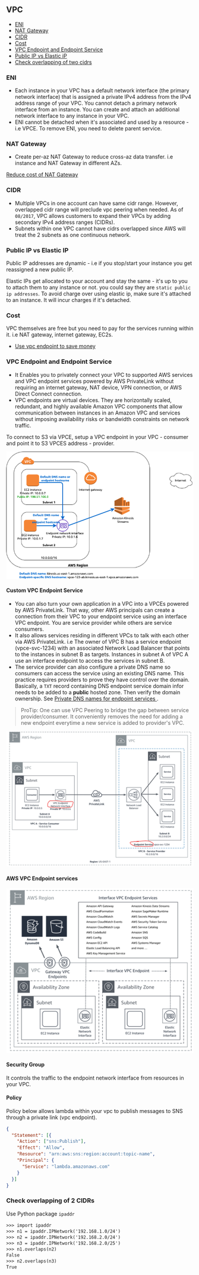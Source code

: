 ## VPC

- [ENI](#eni)
- [NAT Gateway](#nat-gateway)
- [CIDR](#cidr)
- [Cost](#cost)
- [VPC Endpoint and Endpoint Service](#vpc-endpoint-and-endpoint-service)
- [Public IP vs Elastic iP](#public-ip-vs-elastic-ip)
- [Check overlapping of two cidrs](#check-overlapping-of-two-cidrs)

### ENI

- Each instance in your VPC has a default network interface (the primary network interface) that is assigned a private IPv4 address from the IPv4 address range of your VPC. You cannot detach a primary network interface from an instance. You can create and attach an additional network interface to any instance in your VPC.
- ENI cannot be detached when it's associated and used by a resource - i.e VPCE. To remove ENI, you need to delete parent service.

### NAT Gateway

- Create per-az NAT Gateway to reduce cross-az data transfer. i.e instance and NAT Gateway in different AZs.

[Reduce cost of NAT Gateway](https://www.stephengrier.com/reducing-the-cost-of-aws-nat-gateways/)

### CIDR

- Multiple VPCs in one account can have same cidr range. However, overlapped cidr range will preclude vpc peering when needed. As of `08/2017`, VPC allows customers to expand their VPCs by adding secondary IPv4 address ranges (CIDRs).
- Subnets within one VPC cannot have cidrs overlapped since AWS will treat the 2 subnets as one continuous network.

### Public IP vs Elastic IP
Public IP addresses are dynamic - i.e if you stop/start your instance you get reassigned a new public IP.

Elastic IPs get allocated to your account and stay the same - it's up to you to attach them to any instance or not. you could say they are `static public ip addresses`. To avoid charge over using elastic ip, make sure it's attached to an instance. It will incur charges if it's detached.

### Cost
VPC themselves are free but you need to pay for the services running within it. i.e NAT gateway, internet gateway, EC2s.

- [Use vpc endpoint to save money](https://medium.com/nubego/how-to-save-money-with-aws-vpc-endpoints-9bac8ae1319c)

### VPC Endpoint and Endpoint Service

- It Enables you to privately connect your VPC to supported AWS services and VPC endpoint services powered by AWS PrivateLink without requiring an internet gateway, NAT device, VPN connection, or AWS Direct Connect connection.
- VPC endpoints are virtual devices. They are horizontally scaled, redundant, and highly available Amazon VPC components that allow communication between instances in an Amazon VPC and services without imposing availability risks or bandwidth constraints on network traffic.

To connect to S3 via VPCE, setup a VPC endpoint in your VPC - consumer and point it to S3 VPCES address - provider.

![vpce](./vpce.png)

#### Custom VPC Endpoint Service

- You can also turn your own application in a VPC into a VPCEs powered by AWS PrivateLink. That way, other AWS principals can create a connection from their VPC to your endpoint service using an interface VPC endpoint. You are service provider while others are service consumers.
- It also allows services residing in different VPCs to talk with each other via AWS PrivateLink. i.e The owner of VPC B has a service endpoint (vpce-svc-1234) with an associated Network Load Balancer that points to the instances in subnet B as targets. Instances in subnet A of VPC A use an interface endpoint to access the services in subnet B.
- The service provider can also configure a private DNS name so consumers can access the service using an existing DNS name. This practice requires providers to prove they have control over the domain. Basically, a `TXT` record containing DNS endpoint service domain infor needs to be added to a **public** hosted zone. Then verify the domain ownership. See [Private DNS names for endpoint services
](https://docs.aws.amazon.com/vpc/latest/userguide/verify-domains.html).

> ProTip: One can use VPC Peering to bridge the gap between service provider/consumer. It conveniently removes the need for adding a new endpoint everytime a new service is added to provider's VPC.

![vpce-service](vpce-service.png)

#### AWS VPC Endpoint services

![aws-vpce-services](aws-vpce-services.png)

#### Security Group

It controls the traffic to the endpoint network interface from resources in your VPC.

#### Policy

Policy below allows lambda within your vpc to publish messages to SNS through a private link (vpc endpoint).

```json
{
  "Statement": [{
    "Action": ["sns:Publish"],
    "Effect": "Allow",
    "Resource": "arn:aws:sns:region:account:topic-name",
    "Principal": {
      "Service": "lambda.amazonaws.com"
    }
  }]
}
```

### Check overlapping of 2 CIDRs

Use Python package `ipaddr`

```shell
>>> import ipaddr
>>> n1 = ipaddr.IPNetwork('192.168.1.0/24')
>>> n2 = ipaddr.IPNetwork('192.168.2.0/24')
>>> n3 = ipaddr.IPNetwork('192.168.2.0/25')
>>> n1.overlaps(n2)
False
>>> n2.overlaps(n3)
True
```
